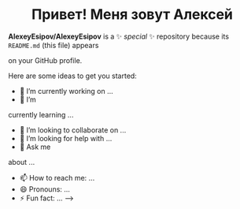 <h1 align="center"> Привет! Меня зовут Алексей </h1>

**AlexeyEsipov/AlexeyEsipov** is a ✨ _special_ ✨ repository because its `README.md` (this file) appears 

on your GitHub profile.

Here are some ideas to get you started:

- 🔭 I’m currently working on ...
- 🌱 I’m 

currently learning ...
- 👯 I’m looking to collaborate on ...
- 🤔 I’m looking for help with ...
- 💬 Ask me 

about ...
- 📫 How to reach me: ...
- 😄 Pronouns: ...
- ⚡ Fun fact: ...
-->

